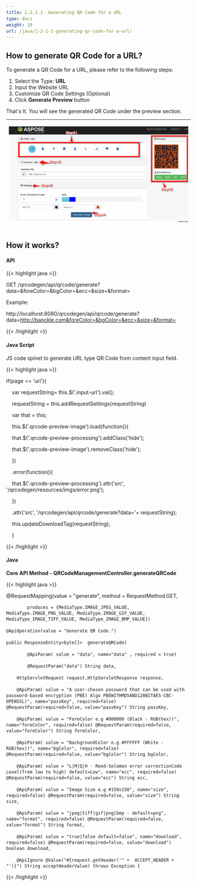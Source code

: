 ```yaml
---
title: 1.2.1.1. Generating QR Code for a URL
type: docs
weight: 10
url: /java/1-2-1-1-generating-qr-code-for-a-url/
---
```


## **How to generate QR Code for a URL?**
To generate a QR Code for a URL, please refer to the following steps:

1. Select the Type: **URL**
1. Input the Website URL
1. Customize QR Code Settings (Optional)
1. Click **Generate Preview** button

That's It. You will see the generated QR Code under the preview section.

|<p>![todo:image_alt_text](1-2-1-1-generating-qr-code-for-a-url_1.png)</p><p></p>|
| :- |
## **How it works?**
#### **API**
{{< highlight java >}}

 GET /qrcodegen/api/qrcode/generate?data=<URL>&foreColor=&bgColor=&ecc=&size=&format=

Example:

http://localhost:8080/qrcodegen/api/qrcode/generate?data=http://banckle.com&foreColor=&bgColor=&ecc=&size=&format=


{{< /highlight >}}
#### **Java Script**
JS code spinet to generate URL type QR Code from content input field.

{{< highlight java >}}

  if(page == 'url'){



     var requestString= this.$('.input-url').val();

     requestString = this.addRequestSettings(requestString)



     var that = this;



     this.$('.qrcode-preview-image').load(function(){

     that.$('.qrcode-preview-processing').addClass('hide');

     that.$('.qrcode-preview-image').removeClass('hide');

     })

     .error(function(){

     that.$('.qrcode-preview-processing').attr('src', '/qrcodegen/resources/imgs/error.png');

     })

     .attr('src', '/qrcodegen/api/qrcode/generate?data='+ requestString);



     this.updateDownloadTag(requestString);



     }

{{< /highlight >}}
#### **Java**
**Core API Method - QRCodeManagementController.generateQRCode** 

{{< highlight java >}}

 @RequestMapping(value = "generate", method = RequestMethod.GET,

    		produces = {MediaType.IMAGE_JPEG_VALUE, MediaType.IMAGE_PNG_VALUE, MediaType.IMAGE_GIF_VALUE, MediaType_IMAGE_TIFF_VALUE, MediaType_IMAGE_BMP_VALUE})

    @ApiOperation(value = "Generate QR Code.")

    public ResponseEntity<byte[]>  generateQRCode(

    		@ApiParam( value = "data", name="data" , required = true)

    		@RequestParam("data") String data,

        HttpServletRequest request,HttpServletResponse response,

        @ApiParam( value = "A user-chosen password that can be used with password-based encryption (PBE) Algo PBEWITHMD5AND128BITAES-CBC-OPENSSL)", name="passKey", required=false) @RequestParam(required=false, value="passKey") String passKey,

        @ApiParam( value = "ForeColor e.g #000000 (Black - RGB(hex))", name="foreColor", required=false) @RequestParam(required=false, value="foreColor") String foreColor,

        @ApiParam( value = "BackgroundColor e.g #FFFFFF (White - RGB(hex))", name="bgColor", required=false) @RequestParam(required=false, value="bgColor") String bgColor,

        @ApiParam( value = "L|M|Q|H - Reed-Solomon error correctionCode Level(from low to high) default=Low", name="ecc", required=false) @RequestParam(required=false, value="ecc") String ecc,

        @ApiParam( value = "Image Size e.g #150x150", name="size", required=false) @RequestParam(required=false, value="size") String size,

        @ApiParam( value = "jpeg|tiff|gif|png|bmp - default=png", name="format", required=false) @RequestParam(required=false, value="format") String format,

        @ApiParam( value = "true|false default=false", name="download", required=false) @RequestParam(required=false, value="download") boolean download,

        @ApiIgnore @Value("#{request.getHeader('" +  ACCEPT_HEADER + "')}") String acceptHeaderValue) throws Exception {


{{< /highlight >}}
